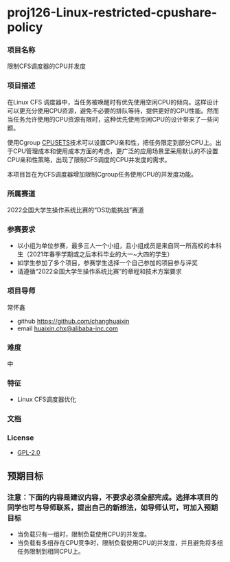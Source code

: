 # proj126-Linux-restricted-cpushare-policy
### 项目名称
限制CFS调度器的CPU并发度

### 项目描述

在Linux CFS 调度器中，当任务被唤醒时有优先使用空闲CPU的倾向。这样设计可以更充分使用CPU资源，避免不必要的排队等待，提供更好的CPU性能。然而当任务允许使用的CPU资源有限时，这种优先使用空闲CPU的设计带来了一些问题。

使用Cgroup [CPUSETS](https://www.kernel.org/doc/html/latest/admin-guide/cgroup-v1/cpusets.html#id2)技术可以设置CPU亲和性，把任务限定到部分CPU上。出于CPU管理成本和使用成本方面的考虑，更广泛的应用场景里采用默认的不设置CPU亲和性策略，出现了限制CFS调度的CPU并发度的需求。

本项目旨在为CFS调度器增加限制Cgroup任务使用CPU的并发度功能。

### 所属赛道

2022全国大学生操作系统比赛的“OS功能挑战”赛道


### 参赛要求

- 以小组为单位参赛，最多三人一个小组，且小组成员是来自同一所高校的本科生（2021年春季学期或之后本科毕业的大一~大四的学生）
- 如学生参加了多个项目，参赛学生选择一个自己参加的项目参与评奖
- 请遵循“2022全国大学生操作系统比赛”的章程和技术方案要求



### 项目导师

常怀鑫

* github https://github.com/changhuaixin 
* email huaixin.chx@alibaba-inc.com


### 难度

中


### 特征

* Linux CFS调度器优化


### 文档


### License

* [GPL-2.0](https://opensource.org/licenses/GPL-2.0)


## 预期目标

### 注意：下面的内容是建议内容，不要求必须全部完成。选择本项目的同学也可与导师联系，提出自己的新想法，如导师认可，可加入预期目标

* 当负载只有一组时，限制负载使用CPU的并发度。
*  当负载有多组存在CPU竞争时，限制负载使用CPU的并发度，并且避免将多组任务限制到相同CPU上。
